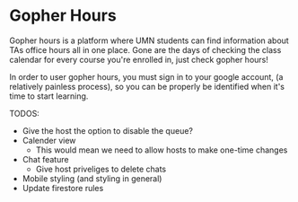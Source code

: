 # Gopher Hours

Gopher hours is a platform where UMN students can find information about
TAs office hours all in one place. Gone are the days of checking the
class calendar for every course you're enrolled in, just check
gopher hours!

In order to user gopher hours, you must sign in to your google account,
(a relatively painless process), so you can be properly be identified when it's
time to start learning.

TODOS:
* Give the host the option to disable the queue?
* Calender view
  * This would mean we need to allow hosts to make one-time changes
* Chat feature
  * Give host priveliges to delete chats
* Mobile styling (and styling in general)
* Update firestore rules

